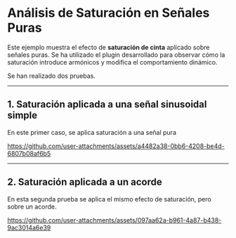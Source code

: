 # Análisis de Saturación en Señales Puras

Este ejemplo muestra el efecto de **saturación de cinta** aplicado sobre señales puras. Se ha utilizado el plugin desarrollado para observar cómo la saturación introduce armónicos y modifica el comportamiento dinámico.

Se han realizado dos pruebas.

---

## 1. Saturación aplicada a una señal sinusoidal simple

En este primer caso, se aplica saturación a una señal pura

https://github.com/user-attachments/assets/a4482a38-0bb6-4208-be4d-6807b08af6b5

---

## 2. Saturación aplicada a un acorde

En esta segunda prueba se aplica el mismo efecto de saturación, pero sobre un acorde.

https://github.com/user-attachments/assets/097aa62a-b961-4a87-b438-9ac3014a6e39
